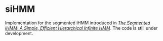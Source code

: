 # siHMM
Implementation for the segmented iHMM introduced in [*The Segmented iHMM: A Simple, Efficient Hierarchical Infinite HMM*](https://arxiv.org/abs/1602.06349). The code is still under development. 
